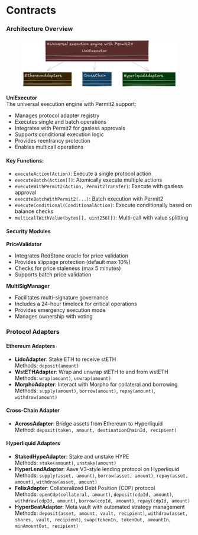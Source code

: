 # Contracts

### Architecture Overview

<figure><img src="../.gitbook/assets/image (18).png" alt=""><figcaption></figcaption></figure>

**UniExecutor**\
The universal execution engine with Permit2 support:

* Manages protocol adapter registry
* Executes single and batch operations
* Integrates with Permit2 for gasless approvals
* Supports conditional execution logic
* Provides reentrancy protection
* Enables multicall operations

#### Key Functions:

* `executeAction(Action)`: Execute a single protocol action
* `executeBatch(Action[])`: Atomically execute multiple actions
* `executeWithPermit2(Action, Permit2Transfer)`: Execute with gasless approval
* `executeBatchWithPermit2(...)`: Batch execution with Permit2
* `executeConditional(ConditionalAction)`: Execute conditionally based on balance checks
* `multicallWithValue(bytes[], uint256[])`: Multi-call with value splitting

#### Security Modules

**PriceValidator**

* Integrates RedStone oracle for price validation
* Provides slippage protection (default max 10%)
* Checks for price staleness (max 5 minutes)
* Supports batch price validation

**MultiSigManager**

* Facilitates multi-signature governance
* Includes a 24-hour timelock for critical operations
* Provides emergency execution mode
* Manages ownership with voting

### Protocol Adapters

#### Ethereum Adapters

* **LidoAdapter**: Stake ETH to receive stETH\
  Methods: `deposit(amount)`
* **WstETHAdapter**: Wrap and unwrap stETH to and from wstETH\
  Methods: `wrap(amount)`, `unwrap(amount)`
* **MorphoAdapter**: Interact with Morpho for collateral and borrowing\
  Methods: `supply(amount)`, `borrow(amount)`, `repay(amount)`, `withdraw(amount)`

#### Cross-Chain Adapter

* **AcrossAdapter**: Bridge assets from Ethereum to Hyperliquid\
  Method: `deposit(token, amount, destinationChainId, recipient)`

#### Hyperliquid Adapters

* **StakedHypeAdapter**: Stake and unstake HYPE\
  Methods: `stake(amount)`, `unstake(amount)`
* **HyperLendAdapter**: Aave V3-style lending protocol on Hyperliquid\
  Methods: `supply(asset, amount)`, `borrow(asset, amount)`, `repay(asset, amount)`, `withdraw(asset, amount)`
* **FelixAdapter**: Collateralized Debt Position (CDP) protocol\
  Methods: `openCdp(collateral, amount)`, `deposit(cdpId, amount)`, `withdraw(cdpId, amount)`, `borrow(cdpId, amount)`, `repay(cdpId, amount)`
* **HyperBeatAdapter**: Meta vault with automated strategy management\
  Methods: `deposit(asset, amount, vault, recipient)`, `withdraw(asset, shares, vault, recipient)`, `swap(tokenIn, tokenOut, amountIn, minAmountOut, recipient)`
